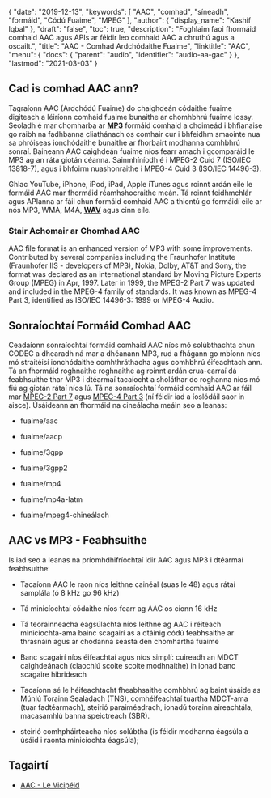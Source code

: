 {
  "date": "2019-12-13",
  "keywords": [
"AAC",
"comhad",
"síneadh",
"formáid",
"Códú Fuaime",
"MPEG"
],
  "author": {
    "display_name": "Kashif Iqbal"
},
  "draft": "false",
  "toc": true,
  "description": "Foghlaim faoi fhormáid comhaid AAC agus APIs ar féidir leo comhaid AAC a chruthú agus a oscailt.",
  "title": "AAC - Comhad Ardchódaithe Fuaime",
  "linktitle": "AAC",
  "menu": {
    "docs": {
      "parent": "audio",
      "identifier": "audio-aa-gac"
}
},
  "lastmod": "2021-03-03"
}

## Cad is comhad AAC ann?

Tagraíonn AAC (Ardchódú Fuaime) do chaighdeán códaithe fuaime digiteach a léiríonn comhaid fuaime bunaithe ar chomhbhrú fuaime lossy. Seoladh é mar chomharba ar **[MP3](/audio/mp3/)** formáid comhaid a choimeád i bhfianaise go raibh na fadhbanna cliathánach os comhair cur i bhfeidhm smaointe nua sa phróiseas ionchódaithe bunaithe ar fhorbairt modhanna comhbhrú sonraí. Baineann AAC caighdeán fuaime níos fearr amach i gcomparáid le MP3 ag an ráta giotán céanna. Sainmhíníodh é i MPEG-2 Cuid 7 (ISO/IEC 13818-7), agus i bhfoirm nuashonraithe i MPEG-4 Cuid 3 (ISO/IEC 14496-3).

Ghlac YouTube, iPhone, iPod, iPad, Apple iTunes agus roinnt ardán eile le formáid AAC mar fhormáid réamhshocraithe meán. Tá roinnt feidhmchlár agus APIanna ar fáil chun formáid comhaid AAC a thiontú go formáidí eile ar nós MP3, WMA, M4A, **[WAV](/audio/wav/)** agus cinn eile.

### Stair Achomair ar Chomhad AAC

AAC file format is an enhanced version of MP3 with some improvements. Contributed by several companies including the Fraunhofer Institute (Fraunhofer IIS - developers of MP3), Nokia, Dolby, AT&T and Sony, the format was declared as an international standard by Moving Picture Experts Group (MPEG) in Apr, 1997. Later in 1999, the MPEG-2 Part 7 was updated and included in the MPEG-4 family of standards. It was known as MPEG-4 Part 3, identified as ISO/IEC 14496-3: 1999 or MPEG-4 Audio.

## Sonraíochtaí Formáid Comhad AAC

Ceadaíonn sonraíochtaí formáid comhaid AAC níos mó solúbthachta chun CODEC a dhearadh ná mar a dhéanann MP3, rud a fhágann go mbíonn níos mó straitéisí ionchódaithe comhthráthacha agus comhbhrú éifeachtach ann. Tá an fhormáid roghnaithe roghnaithe ag roinnt ardán crua-earraí dá feabhsuithe thar MP3 i dtéarmaí tacaíocht a sholáthar do roghanna níos mó fiú ag giotán rátaí níos lú. Tá na sonraíochtaí formáid comhaid AAC ar fáil mar [MPEG-2 Part 7](https://www.iso.org/standard/43345.html) agus [MPEG-4 Part 3](https://www.iso.org/standard/53943.html) (ní féidir iad a íoslódáil saor in aisce). Úsáideann an fhormáid na cineálacha meáin seo a leanas:

* fuaime/aac

* fuaime/aacp

* fuaime/3gpp

* fuaime/3gpp2

* fuaime/mp4

* fuaime/mp4a-latm

* fuaime/mpeg4-chineálach


## AAC vs MP3 - Feabhsuithe ##

Is iad seo a leanas na príomhdhifríochtaí idir AAC agus MP3 i dtéarmaí feabhsuithe:

* Tacaíonn AAC le raon níos leithne cainéal (suas le 48) agus rátaí samplála (ó 8 kHz go 96 kHz)

* Tá minicíochtaí códaithe níos fearr ag AAC os cionn 16 kHz

* Tá teorainneacha éagsúlachta níos leithne ag AAC i réiteach minicíochta-ama bainc scagairí as a dtáinig códú feabhsaithe ar thrasnáin agus ar chodanna seasta den chomhartha fuaime

* Banc scagairí níos éifeachtaí agus níos simplí: cuireadh an MDCT caighdeánach (claochlú scoite scoite modhnaithe) in ionad banc scagaire hibrideach

* Tacaíonn sé le héifeachtacht fheabhsaithe comhbhrú ag baint úsáide as Múnlú Torainn Sealadach (TNS), comhéifeachtaí tuartha MDCT-ama (tuar fadtéarmach), steirió paraiméadrach, ionadú torainn aireachtála, macasamhlú banna speictreach (SBR).

* steirió comhpháirteacha níos solúbtha (is féidir modhanna éagsúla a úsáid i raonta minicíochta éagsúla);


## Tagairtí ##

* [AAC - Le Vicipéid](https://en.wikipedia.org/wiki/Advanced_Audio_Coding)


